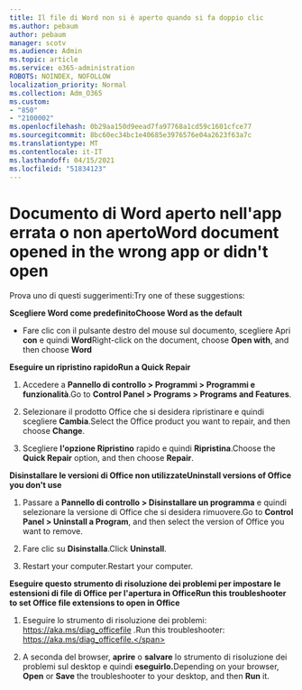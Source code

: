 ```yaml
---
title: Il file di Word non si è aperto quando si fa doppio clic
ms.author: pebaum
author: pebaum
manager: scotv
ms.audience: Admin
ms.topic: article
ms.service: o365-administration
ROBOTS: NOINDEX, NOFOLLOW
localization_priority: Normal
ms.collection: Adm_O365
ms.custom:
- "850"
- "2100002"
ms.openlocfilehash: 0b29aa150d9eead7fa97768a1cd59c1601cfce77
ms.sourcegitcommit: 8bc60ec34bc1e40685e3976576e04a2623f63a7c
ms.translationtype: MT
ms.contentlocale: it-IT
ms.lasthandoff: 04/15/2021
ms.locfileid: "51834123"
---
```

# <a name="word-document-opened-in-the-wrong-app-or-didnt-open"></a><span data-ttu-id="49df4-102">Documento di Word aperto nell'app errata o non aperto</span><span class="sxs-lookup"><span data-stu-id="49df4-102">Word document opened in the wrong app or didn't open</span></span>

<span data-ttu-id="49df4-103">Prova uno di questi suggerimenti:</span><span class="sxs-lookup"><span data-stu-id="49df4-103">Try one of these suggestions:</span></span>

<span data-ttu-id="49df4-104">**Scegliere Word come predefinito**</span><span class="sxs-lookup"><span data-stu-id="49df4-104">**Choose Word as the default**</span></span>

- <span data-ttu-id="49df4-105">Fare clic con il pulsante destro del mouse sul documento, scegliere Apri **con** e quindi **Word**</span><span class="sxs-lookup"><span data-stu-id="49df4-105">Right-click on the document, choose **Open with**, and then choose **Word**</span></span>

<span data-ttu-id="49df4-106">**Eseguire un ripristino rapido**</span><span class="sxs-lookup"><span data-stu-id="49df4-106">**Run a Quick Repair**</span></span>

1. <span data-ttu-id="49df4-107">Accedere a **Pannello di controllo > Programmi > Programmi e funzionalità**.</span><span class="sxs-lookup"><span data-stu-id="49df4-107">Go to **Control Panel > Programs > Programs and Features**.</span></span>

2. <span data-ttu-id="49df4-108">Selezionare il prodotto Office che si desidera ripristinare e quindi scegliere **Cambia**.</span><span class="sxs-lookup"><span data-stu-id="49df4-108">Select the Office product you want to repair, and then choose **Change**.</span></span>

3. <span data-ttu-id="49df4-109">Scegliere **l'opzione Ripristino** rapido e quindi **Ripristina**.</span><span class="sxs-lookup"><span data-stu-id="49df4-109">Choose the **Quick Repair** option, and then choose **Repair**.</span></span>

<span data-ttu-id="49df4-110">**Disinstallare le versioni di Office non utilizzate**</span><span class="sxs-lookup"><span data-stu-id="49df4-110">**Uninstall versions of Office you don't use**</span></span>

1. <span data-ttu-id="49df4-111">Passare a **Pannello di controllo > Disinstallare un programma** e quindi selezionare la versione di Office che si desidera rimuovere.</span><span class="sxs-lookup"><span data-stu-id="49df4-111">Go to **Control Panel > Uninstall a Program**, and then select the version of Office you want to remove.</span></span>

2. <span data-ttu-id="49df4-112">Fare clic su **Disinstalla**.</span><span class="sxs-lookup"><span data-stu-id="49df4-112">Click **Uninstall**.</span></span>

3. <span data-ttu-id="49df4-113">Restart your computer.</span><span class="sxs-lookup"><span data-stu-id="49df4-113">Restart your computer.</span></span>

<span data-ttu-id="49df4-114">**Eseguire questo strumento di risoluzione dei problemi per impostare le estensioni di file di Office per l'apertura in Office**</span><span class="sxs-lookup"><span data-stu-id="49df4-114">**Run this troubleshooter to set Office file extensions to open in Office**</span></span>

1. <span data-ttu-id="49df4-115">Eseguire lo strumento di risoluzione dei problemi: https://aka.ms/diag_officefile .</span><span class="sxs-lookup"><span data-stu-id="49df4-115">Run this troubleshooter: https://aka.ms/diag_officefile.</span></span>

2. <span data-ttu-id="49df4-116">A seconda del browser, **aprire** o **salvare** lo strumento di risoluzione dei problemi sul desktop e quindi **eseguirlo.**</span><span class="sxs-lookup"><span data-stu-id="49df4-116">Depending on your browser, **Open** or **Save** the troubleshooter to your desktop, and then **Run** it.</span></span>
